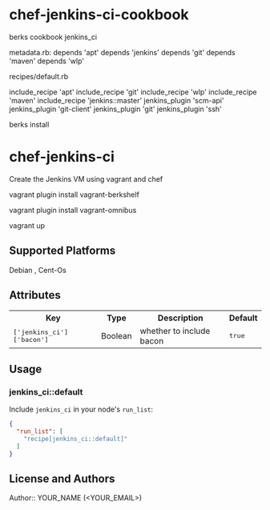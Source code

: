 # chef-jenkins-ci-cookbook

berks cookbook jenkins_ci

metadata.rb:
depends 'apt'
depends 'jenkins'
depends 'git'
depends 'maven'
depends 'wlp'


recipes/default.rb

include_recipe 'apt' 
include_recipe 'git' 
include_recipe 'wlp'
include_recipe 'maven'
include_recipe 'jenkins::master'
jenkins_plugin 'scm-api'
jenkins_plugin 'git-client'
jenkins_plugin 'git'
jenkins_plugin 'ssh'


berks install

chef-jenkins-ci
===============

Create the Jenkins VM using vagrant and chef 

vagrant plugin install vagrant-berkshelf

vagrant plugin install vagrant-omnibus

vagrant up
 


## Supported Platforms

Debian , Cent-Os 

## Attributes

<table>
  <tr>
    <th>Key</th>
    <th>Type</th>
    <th>Description</th>
    <th>Default</th>
  </tr>
  <tr>
    <td><tt>['jenkins_ci']['bacon']</tt></td>
    <td>Boolean</td>
    <td>whether to include bacon</td>
    <td><tt>true</tt></td>
  </tr>
</table>

## Usage

### jenkins_ci::default

Include `jenkins_ci` in your node's `run_list`:

```json
{
  "run_list": [
    "recipe[jenkins_ci::default]"
  ]
}
```

## License and Authors

Author:: YOUR_NAME (<YOUR_EMAIL>)
